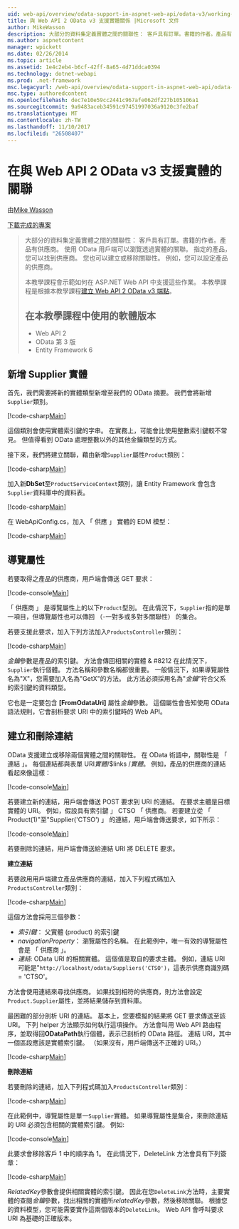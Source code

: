 ```yaml
---
uid: web-api/overview/odata-support-in-aspnet-web-api/odata-v3/working-with-entity-relations
title: 與 Web API 2 OData v3 支援實體關係 |Microsoft 文件
author: MikeWasson
description: 大部分的資料集定義實體之間的關聯性： 客戶具有訂單。書籍的作者。產品有供應商。 使用 OData 用戶端可以瀏覽透過...
ms.author: aspnetcontent
manager: wpickett
ms.date: 02/26/2014
ms.topic: article
ms.assetid: 1e4c2eb4-b6cf-42ff-8a65-4d71ddca0394
ms.technology: dotnet-webapi
ms.prod: .net-framework
msc.legacyurl: /web-api/overview/odata-support-in-aspnet-web-api/odata-v3/working-with-entity-relations
msc.type: authoredcontent
ms.openlocfilehash: dec7e10e59cc2441c967afe062df227b105106a1
ms.sourcegitcommit: 9a9483aceb34591c97451997036a9120c3fe2baf
ms.translationtype: MT
ms.contentlocale: zh-TW
ms.lasthandoff: 11/10/2017
ms.locfileid: "26508407"
---
```

<a name="supporting-entity-relations-in-odata-v3-with-web-api-2"></a>在與 Web API 2 OData v3 支援實體的關聯
====================
由[Mike Wasson](https://github.com/MikeWasson)

[下載完成的專案](http://code.msdn.microsoft.com/ASPNET-Web-API-OData-cecdb524)

> 大部分的資料集定義實體之間的關聯性： 客戶具有訂單。書籍的作者。產品有供應商。 使用 OData 用戶端可以瀏覽透過實體的關聯。 指定的產品，您可以找到供應商。 您也可以建立或移除關聯性。 例如，您可以設定產品的供應商。
> 
> 本教學課程會示範如何在 ASP.NET Web API 中支援這些作業。 本教學課程是根據本教學課程[建立 Web API 2 OData v3 端點](creating-an-odata-endpoint.md)。
> 
> ## <a name="software-versions-used-in-the-tutorial"></a>在本教學課程中使用的軟體版本
> 
> 
> - Web API 2
> - OData 第 3 版
> - Entity Framework 6


## <a name="add-a-supplier-entity"></a>新增 Supplier 實體

首先，我們需要將新的實體類型新增至我們的 OData 摘要。 我們會將新增`Supplier`類別。

[!code-csharp[Main](working-with-entity-relations/samples/sample1.cs)]

這個類別會使用實體索引鍵的字串。 在實務上，可能會比使用整數索引鍵較不常見。 但值得看到 OData 處理整數以外的其他金鑰類型的方式。

接下來，我們將建立關聯，藉由新增`Supplier`屬性`Product`類別：

[!code-csharp[Main](working-with-entity-relations/samples/sample2.cs)]

加入新**DbSet**至`ProductServiceContext`類別，讓 Entity Framework 會包含`Supplier`資料庫中的資料表。

[!code-csharp[Main](working-with-entity-relations/samples/sample3.cs?highlight=9)]

在 WebApiConfig.cs，加入 「 供應 」 實體的 EDM 模型：

[!code-csharp[Main](working-with-entity-relations/samples/sample4.cs?highlight=4)]

## <a name="navigation-properties"></a>導覽屬性

若要取得之產品的供應商，用戶端會傳送 GET 要求：

[!code-console[Main](working-with-entity-relations/samples/sample5.cmd)]

「 供應商 」 是導覽屬性上的以下`Product`型別。 在此情況下，`Supplier`指的是單一項目，但導覽屬性也可以傳回 （-一對多或多對多關聯性） 的集合。

若要支援此要求，加入下列方法加入`ProductsController`類別：

[!code-csharp[Main](working-with-entity-relations/samples/sample6.cs)]

*金鑰*參數是產品的索引鍵。 方法會傳回相關的實體 & #8212 在此情況下，`Supplier`執行個體。 方法名稱和參數名稱都很重要。 一般情況下，如果導覽屬性名為"X"，您需要加入名為"GetX"的方法。 此方法必須採用名為"*金鑰*"符合父系的索引鍵的資料類型。

它也是一定要包含 **[FromOdataUri]** 屬性*金鑰*參數。 這個屬性會告知使用 OData 語法規則，它會剖析要求 URI 中的索引鍵時的 Web API。

## <a name="creating-and-deleting-links"></a>建立和刪除連結

OData 支援建立或移除兩個實體之間的關聯性。 在 OData 術語中，關聯性是 「 連結 」。 每個連結都與表單 URI*實體*/$links /*實體*。 例如，產品的供應商的連結看起來像這樣：

[!code-console[Main](working-with-entity-relations/samples/sample7.cmd)]

若要建立新的連結，用戶端會傳送 POST 要求到 URI 的連結。 在要求主體是目標實體的 URI。 例如，假設具有索引鍵 」 CTSO 「 供應商。 若要建立從 「 Product(1)"至"Supplier('CTSO') 」 的連結，用戶端會傳送要求，如下所示：

[!code-console[Main](working-with-entity-relations/samples/sample8.cmd)]

若要刪除的連結，用戶端會傳送給連結 URI 將 DELETE 要求。

**建立連結**

若要啟用用戶端建立產品供應商的連結，加入下列程式碼加入`ProductsController`類別：

[!code-csharp[Main](working-with-entity-relations/samples/sample9.cs)]

這個方法會採用三個參數：

- *索引鍵*： 父實體 (product) 的索引鍵
- *navigationProperty*： 瀏覽屬性的名稱。 在此範例中，唯一有效的導覽屬性會是 「 供應商 」。
- *連結*: OData URI 的相關實體。 這個值是取自的要求主體。 例如，連結 URI 可能是"`http://localhost/odata/Suppliers('CTSO')`，這表示供應商識別碼 = 'CTSO'。

方法會使用連結來尋找供應商。 如果找到相符的供應商，則方法會設定`Product.Supplier`屬性，並將結果儲存到資料庫。

最困難的部分剖析 URI 的連結。 基本上，您要模擬的結果將 GET 要求傳送至該 URI。 下列 helper 方法顯示如何執行這項操作。 方法會叫用 Web API 路由程序，並取得回**ODataPath**執行個體，表示已剖析的 OData 路徑。 連結 URI，其中一個區段應該是實體索引鍵。 （如果沒有，用戶端傳送不正確的 URI。）

[!code-csharp[Main](working-with-entity-relations/samples/sample10.cs)]

**刪除連結**

若要刪除的連結，加入下列程式碼加入`ProductsController`類別：

[!code-csharp[Main](working-with-entity-relations/samples/sample11.cs)]

在此範例中，導覽屬性是單一`Supplier`實體。 如果導覽屬性是集合，來刪除連結的 URI 必須包含相關的實體索引鍵。 例如: 

[!code-console[Main](working-with-entity-relations/samples/sample12.cmd)]

此要求會移除客戶 1 中的順序為 1。 在此情況下，DeleteLink 方法會具有下列簽章：

[!code-csharp[Main](working-with-entity-relations/samples/sample13.cs)]

*RelatedKey*參數會提供相關實體的索引鍵。 因此在您`DeleteLink`方法時，主要實體的查閱*金鑰*參數，找出相關的實體所*relatedKey*參數，然後移除關聯。 根據您的資料模型，您可能需要實作這兩個版本的`DeleteLink`。 Web API 會呼叫要求 URI 為基礎的正確版本。
